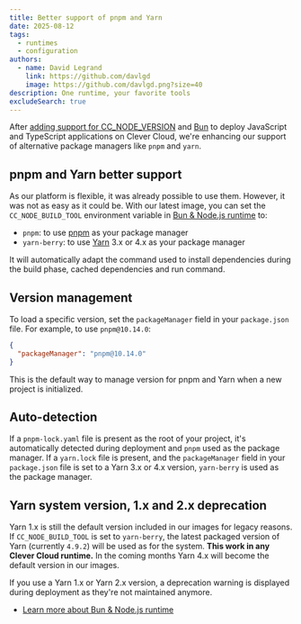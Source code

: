 ```yaml
---
title: Better support of pnpm and Yarn
date: 2025-08-12
tags:
  - runtimes
  - configuration
authors:
  - name: David Legrand
    link: https://github.com/davlgd
    image: https://github.com/davlgd.png?size=40
description: One runtime, your favorite tools
excludeSearch: true
---
```


After [adding support for CC_NODE_VERSION](/changelog/2025/05-16-images-update) and [Bun](/changelog/2025/06-03-native-bun-support) to deploy JavaScript and TypeScript applications on Clever Cloud, we're enhancing our support of alternative package managers like `pnpm` and `yarn`.

## pnpm and Yarn better support

As our platform is flexible, it was already possible to use them. However, it was not as easy as it could be. With our latest image, you can set the `CC_NODE_BUILD_TOOL` environment variable in [Bun & Node.js runtime](/doc/applications/nodejs/) to:

- `pnpm`: to use [pnpm](https://pnpm.io/) as your package manager
- `yarn-berry`: to use [Yarn](https://yarnpkg.com/) 3.x or 4.x as your package manager

It will automatically adapt the command used to install dependencies during the build phase, cached dependencies and run command.

## Version management

To load a specific version, set the `packageManager` field in your `package.json` file. For example, to use `pnpm@10.14.0`:

```json
{
  "packageManager": "pnpm@10.14.0"
}
```

This is the default way to manage version for pnpm and Yarn when a new project is initialized.

## Auto-detection

If a `pnpm-lock.yaml` file is present as the root of your project, it's automatically detected during deployment and `pnpm` used as the package manager. If a `yarn.lock` file is present, and the `packageManager` field in your `package.json` file is set to a Yarn 3.x or 4.x version, `yarn-berry` is used as the package manager.

## Yarn system version, 1.x and 2.x deprecation

Yarn 1.x is still the default version included in our images for legacy reasons. If `CC_NODE_BUILD_TOOL` is set to `yarn-berry`, the latest packaged version of Yarn (currently `4.9.2`) will be used as for the system. **This work in any Clever Cloud runtime.** In the coming months Yarn 4.x will become the default version in our images.

If you use a Yarn 1.x or Yarn 2.x version, a deprecation warning is displayed during deployment as they're not maintained anymore.

- [Learn more about Bun & Node.js runtime](/doc/applications/nodejs/)

